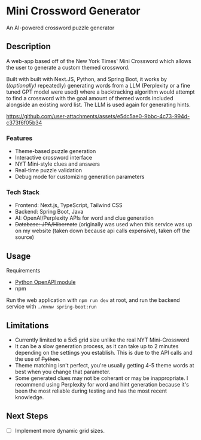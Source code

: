 # Mini Crossword Generator
An AI-powered crossword puzzle generator
## Description
A web-app based off of the New York Times' Mini Crossword which allows the user to generate a custom themed crossword.

Built with built with Next.JS, Python, and Spring Boot, it works by (*(optionally)* repeatedly) generating words from a LLM (Perplexity or a fine tuned GPT model were used) where a backtracking algorithm would attempt to find a crossword with the goal amount of themed words included alongside an existing word list. The LLM is used again for generating hints.

https://github.com/user-attachments/assets/e5dc5ae0-9bbc-4c73-994d-c373f6f05b34

### Features
- Theme-based puzzle generation
- Interactive crossword interface
- NYT Mini-style clues and answers
- Real-time puzzle validation
- Debug mode for customizing generation parameters

### Tech Stack
- Frontend: Next.js, TypeScript, Tailwind CSS
- Backend: Spring Boot, Java
- AI: OpenAI/Perplexity APIs for word and clue generation
- ~~Database: JPA/Hibernate~~ (originally was used when this service was up on my website (taken down because api calls expensive), taken off the source)
## Usage
Requirements
- [Python OpenAPI module](https://pypi.org/project/openai/)
- npm

Run the web application with `npm run dev` at root, and run the backend service with `./mvnw spring-boot:run`

## Limitations
- Currently limited to a 5x5 grid size unlike the real NYT Mini-Crossword
- It can be a slow generation process, as it can take up to 2 minutes depending on the settings you establish. This is due to the API calls and the use of ~~Python~~.
- Theme matching isn't perfect, you're usually getting 4-5 theme words at best when you change that parameter.
- Some generated clues may not be coherant or may be inappropriate. I recommend using Perplexity for word and hint generation because it's been the most reliable during testing and has the most recent knowledge.

## Next Steps
- [ ] Implement more dynamic grid sizes.
